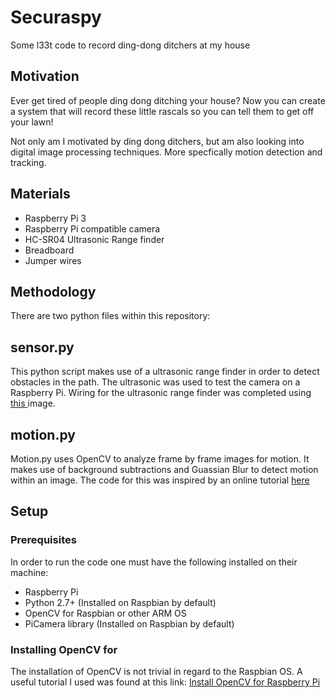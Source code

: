 # Securaspy
Some l33t code to record ding-dong ditchers at my house


## Motivation
Ever get tired of people ding dong ditching your house? Now you can create a system that will record these little rascals so you can tell them to get off your lawn!

Not only am I motivated by ding dong ditchers, but am also looking into digital image processing techniques. More specfically motion detection and tracking. 

## Materials

* Raspberry Pi 3
* Raspberry Pi compatible camera
* HC-SR04 Ultrasonic Range finder
* Breadboard
* Jumper wires 

## Methodology
There are two python files within this repository:  
## sensor.py
This python script makes use of a ultrasonic range finder in order to detect obstacles in the path. The ultrasonic was used to test the camera on a Raspberry Pi.
Wiring for the ultrasonic range finder was completed using <a href="https://www.modmypi.com/image/data/tutorials/hc-sr04/hc-sr04-tut-2.png"> this </a> image.

## motion.py
Motion.py uses OpenCV to analyze frame by frame images for motion. It makes use of background subtractions and Guassian Blur to detect motion within an image. The code for this was inspired by an online tutorial <a href="http://www.pyimagesearch.com/2015/05/25/basic-motion-detection-and-tracking-with-python-and-opencv/" > here</a>


## Setup

### Prerequisites

In order to run the code one must have the following installed on their machine: 

- Raspberry Pi
- Python 2.7+ (Installed on Raspbian by default) 
- OpenCV for Raspbian or other ARM OS
- PiCamera library (Installed on Raspbian by default) 

### Installing OpenCV for 

The installation of OpenCV is not trivial in regard to the Raspbian OS. A useful tutorial I used was found at this link:
<a href="https://tutorials-raspberrypi.com/installing-opencv-on-the-raspberry-pi/"> Install OpenCV for Raspberry Pi</a>

